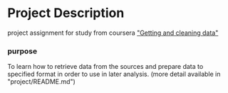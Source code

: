 # Project Description
project assignment for study from coursera ["Getting and cleaning data"]("https://www.coursera.org/learn/data-cleaning")

### purpose
To learn how to retrieve data from the sources and prepare data to specified format in order to use in later analysis.
(more detail available in "project/README.md")
